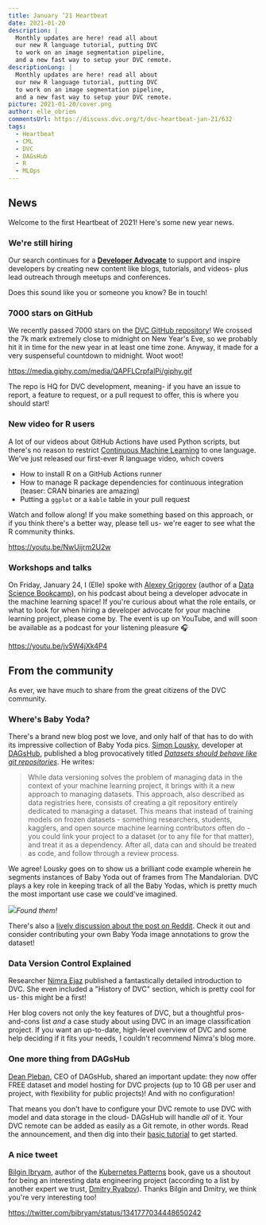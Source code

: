 ```yaml
---
title: January ’21 Heartbeat
date: 2021-01-20
description: |
  Monthly updates are here! read all about 
  our new R language tutorial, putting DVC 
  to work on an image segmentation pipeline,
  and a new fast way to setup your DVC remote.
descriptionLong: |
  Monthly updates are here! read all about 
  our new R language tutorial, putting DVC 
  to work on an image segmentation pipeline,
  and a new fast way to setup your DVC remote.
picture: 2021-01-20/cover.png
author: elle_obrien
commentsUrl: https://discuss.dvc.org/t/dvc-heartbeat-jan-21/632
tags:
  - Heartbeat
  - CML
  - DVC
  - DAGsHub
  - R
  - MLOps
---
```


## News

Welcome to the first Heartbeat of 2021! Here's some new year news.

### We're still hiring

Our search continues for a
[**Developer Advocate**](https://weworkremotely.com/remote-jobs/iterative-developer-advocate)
to support and inspire developers by creating new content like blogs, tutorials,
and videos- plus lead outreach through meetups and conferences.

Does this sound like you or someone you know? Be in touch!

### 7000 stars on GitHub

We recently passed 7000 stars on the
[DVC GitHub repository](https://github.com/iterative/dvc)! We crossed the 7k
mark extremely close to midnight on New Year's Eve, so we probably hit it in
time for the new year in at least one time zone. Anyway, it made for a very
suspenseful countdown to midnight. Woot woot!

https://media.giphy.com/media/QAPFLCrpfalPi/giphy.gif

The repo is HQ for DVC development, meaning- if you have an issue to report, a
feature to request, or a pull request to offer, this is where you should start!

### New video for R users

A lot of our videos about GitHub Actions have used Python scripts, but there's
no reason to restrict [Continuous Machine Learning](https://cml.dev) to one
language. We've just released our first-ever R language video, which covers

- How to install R on a GitHub Actions runner
- How to manage R package dependencies for continuous integration (teaser: CRAN
  binaries are amazing)
- Putting a `ggplot` or a `kable` table in your pull request

Watch and follow along! If you make something based on this approach, or if you
think there's a better way, please tell us- we're eager to see what the R
community thinks.

https://youtu.be/NwUijrm2U2w

### Workshops and talks

On Friday, January 24, I (Elle) spoke with
[Alexey Grigorev](https://twitter.com/Al_Grigor) (author of a
[Data Science Bookcamp](https://mlbookcamp.com/)), on his podcast about being a
developer advocate in the machine learning space! If you're curious about what
the role entails, or what to look for when hiring a developer advocate for your
machine learning project, please come by. The event is up on YouTube, and will
soon be available as a podcast for your listening pleasure 🎧

https://youtu.be/jv5W4jXk4P4

## From the community

As ever, we have much to share from the great citizens of the DVC community.

### Where's Baby Yoda?

There's a brand new blog post we love, and only half of that has to do with its
impressive collection of Baby Yoda pics.
[Simon Lousky](https://dagshub.com/blog/author/simon/), developer at
[DAGsHub](https://dagshub.com), published a blog provocatively titled
[_Datasets should behave like git repositories_](https://dagshub.com/blog/datasets-should-behave-like-git-repositories/).
He writes:

> While data versioning solves the problem of managing data in the context of
> your machine learning project, it brings with it a new approach to managing
> datasets. This approach, also described as data registries here, consists of
> creating a git repository entirely dedicated to managing a dataset. This means
> that instead of training models on frozen datasets - something researchers,
> students, kagglers, and open source machine learning contributors often do -
> you could link your project to a dataset (or to any file for that matter), and
> treat it as a dependency. After all, data can and should be treated as code,
> and follow through a review process.

We agree! Lousky goes on to show us a brilliant code example wherein he segments
instances of Baby Yoda out of frames from The Mandalorian. DVC plays a key role
in keeping track of all the Baby Yodas, which is pretty much the most important
use case we could've imagined.

![](/uploads/images/2021-01-20/bb_yoda.png)_Found them!_

There's also a
[lively discussion about the post on Reddit](https://www.reddit.com/r/MachineLearning/comments/l0l0oc/p_datasets_should_behave_like_git_repositories/).
Check it out and consider contributing your own Baby Yoda image annotations to
grow the dataset!

### Data Version Control Explained

Researcher [Nimra Ejaz](https://blog.crowdbotics.com/author/nimra/) published a
fantastically detailed introduction to DVC. She even included a "History of DVC"
section, which is pretty cool for us- this might be a first!

Her blog covers not only the key features of DVC, but a thoughtful pros-and-cons
list _and_ a case study about using DVC in an image classification project. If
you want an up-to-date, high-level overview of DVC and some help deciding if it
fits your needs, I couldn't recommend Nimra's blog more.

<external-link
href="https://blog.crowdbotics.com/data-version-control-explained/"
title="Data Version Control Explained"
description="Nimra Ejaz"
link="crowdbotics.com"
image="/uploads/images/2021-01-20/crowdbotics.png"/>

### One more thing from DAGsHub

[Dean Pleban](https://twitter.com/DeanPlbn), CEO of DAGsHub, shared an important
update: they now offer FREE dataset and model hosting for DVC projects (up to 10
GB per user and project, with flexibility for public projects)! And with no
configuration!

That means you don't have to configure your DVC remote to use DVC with model and
data storage in the cloud- DAGsHub will handle _all_ of it. Your DVC remote can
be added as easily as a Git remote, in other words. Read the announcement, and
then dig into their
[basic tutorial](https://dagshub.com/docs/experiment-tutorial/overview/) to get
started.

<external-link
href="https://dagshub.com/blog/dagshub-storage-zero-configuration-dataset-model-hosting/"
title="Free Dataset & Model Hosting with Zero Configuration – Launching DAGsHub Storage"
description="Dean Pleban"
link="dagshub.com"
image="/uploads/images/2021-01-20/dagshub.jpg"/>

### A nice tweet

[Bilgin Ibryam](https://twitter.com/bibryam), author of the
[Kubernetes Patterns](https://www.redhat.com/en/engage/kubernetes-containers-architecture-s-201910240918)
book, gave us a shoutout for being an interesting data engineering project
(according to a list by another expert we trust,
[Dmitry Ryabov](https://twitter.com/squarecog)). Thanks Bilgin and Dmitry, we
think you're very interesting too!

https://twitter.com/bibryam/status/1341777034448650242
